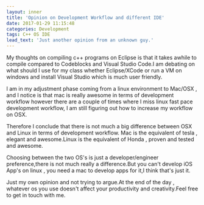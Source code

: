```yaml
---
layout: inner
title: 'Opinion on Development Workflow and different IDE'
date: 2017-01-29 11:15:48
categories: Development
tags: C++ OS IDE
lead_text: 'Just another opinion from an unknown guy.'
---
```


My thoughts on compiling c++ programs on Eclipse is that it takes awhile to compile compared to Codeblocks and Visual Studio Code.I am debating on what should I use for my class whether Eclipse/XCode or run a VM on windows and install Visual Studio which is much user friendly.

I am in my adjustment phase coming from a linux environment to Mac/OSX , and I notice is that mac is really awesome in terms of development workflow however there are a couple of times where I miss linux fast pace development workflow, I am still figuring out how to increase my workflow on OSX.

Therefore I conclude that there is not much a big difference between OSX and Linux in terms of development workflow. Mac is the equivalent of tesla , elegant and awesome.Linux is the equivalent of Honda , proven and tested and awesome.

Choosing between the two OS's is just a developer/engineer preference,there is not much really a difference.But you can't develop iOS App's on linux , you need a mac to develop apps for it,I think that's just it.

Just my own opinion and not trying to argue.At the end of the day , whatever os you use doesn't affect your productivity and creativity.Feel free to get in touch with me.
